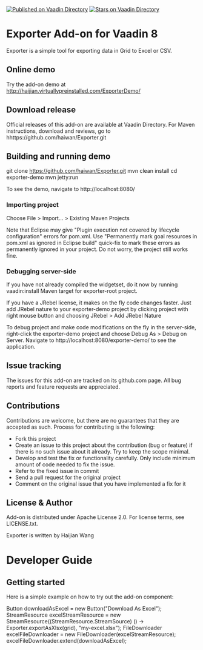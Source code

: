 [![Published on Vaadin  Directory](https://img.shields.io/badge/Vaadin%20Directory-published-00b4f0.svg)](https://vaadin.com/directory/component/exporter)
[![Stars on Vaadin Directory](https://img.shields.io/vaadin-directory/star/exporter.svg)](https://vaadin.com/directory/component/exporter)

# Exporter Add-on for Vaadin 8

Exporter is a simple tool for exporting data in Grid to Excel or CSV.

## Online demo

Try the add-on demo at http://haijian.virtuallypreinstalled.com/ExporterDemo/

## Download release

Official releases of this add-on are available at Vaadin Directory. For Maven instructions, download and reviews, go to hhttps://github.com/haiwan/Exporter.git

## Building and running demo

git clone https://github.com/haiwan/Exporter.git
mvn clean install
cd exporter-demo
mvn jetty:run

To see the demo, navigate to http://localhost:8080/


### Importing project

Choose File > Import... > Existing Maven Projects

Note that Eclipse may give "Plugin execution not covered by lifecycle configuration" errors for pom.xml. Use "Permanently mark goal resources in pom.xml as ignored in Eclipse build" quick-fix to mark these errors as permanently ignored in your project. Do not worry, the project still works fine. 

### Debugging server-side

If you have not already compiled the widgetset, do it now by running vaadin:install Maven target for exporter-root project.

If you have a JRebel license, it makes on the fly code changes faster. Just add JRebel nature to your exporter-demo project by clicking project with right mouse button and choosing JRebel > Add JRebel Nature

To debug project and make code modifications on the fly in the server-side, right-click the exporter-demo project and choose Debug As > Debug on Server. Navigate to http://localhost:8080/exporter-demo/ to see the application.
 

## Issue tracking

The issues for this add-on are tracked on its github.com page. All bug reports and feature requests are appreciated. 

## Contributions

Contributions are welcome, but there are no guarantees that they are accepted as such. Process for contributing is the following:
- Fork this project
- Create an issue to this project about the contribution (bug or feature) if there is no such issue about it already. Try to keep the scope minimal.
- Develop and test the fix or functionality carefully. Only include minimum amount of code needed to fix the issue.
- Refer to the fixed issue in commit
- Send a pull request for the original project
- Comment on the original issue that you have implemented a fix for it

## License & Author

Add-on is distributed under Apache License 2.0. For license terms, see LICENSE.txt.

Exporter is written by Haijian Wang

# Developer Guide

## Getting started

Here is a simple example on how to try out the add-on component:

Button downloadAsExcel = new Button("Download As Excel");
StreamResource excelStreamResource = new StreamResource((StreamResource.StreamSource) () -> Exporter.exportAsXlsx(grid), "my-excel.xlsx");
FileDownloader excelFileDownloader = new FileDownloader(excelStreamResource);
excelFileDownloader.extend(downloadAsExcel);
